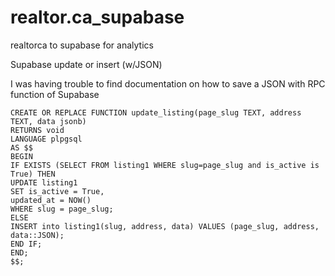 # realtor.ca_supabase
realtorca to supabase for analytics


Supabase update or insert (w/JSON)

I was having trouble to find documentation on how to save a JSON with RPC function of Supabase

```
CREATE OR REPLACE FUNCTION update_listing(page_slug TEXT, address TEXT, data jsonb)
RETURNS void
LANGUAGE plpgsql
AS $$
BEGIN
IF EXISTS (SELECT FROM listing1 WHERE slug=page_slug and is_active is True) THEN
UPDATE listing1
SET is_active = True,
updated_at = NOW()
WHERE slug = page_slug;
ELSE
INSERT into listing1(slug, address, data) VALUES (page_slug, address, data::JSON);
END IF;
END;
$$;
```````
